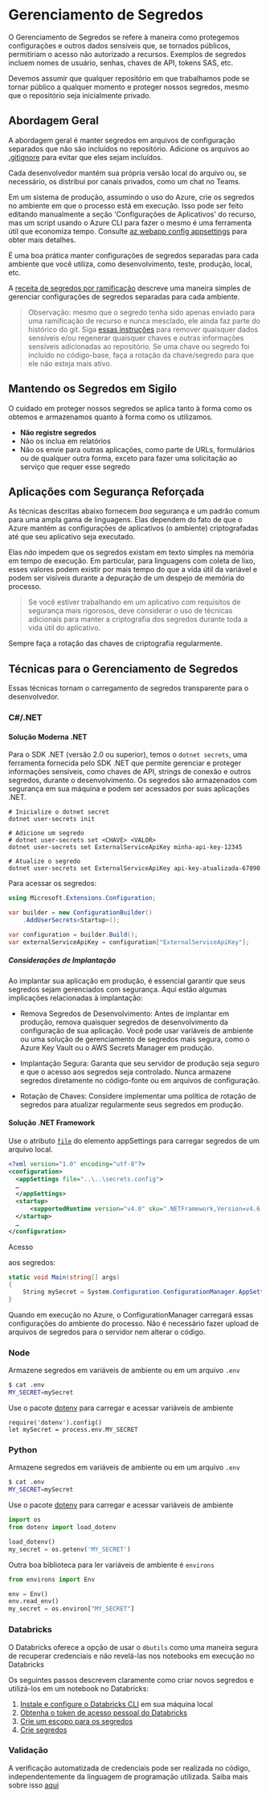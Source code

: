 # Gerenciamento de Segredos

O Gerenciamento de Segredos se refere à maneira como protegemos configurações e outros dados sensíveis que, se tornados públicos, permitiriam o acesso não autorizado a recursos. Exemplos de segredos incluem nomes de usuário, senhas, chaves de API, tokens SAS, etc.

Devemos assumir que qualquer repositório em que trabalhamos pode se tornar público a qualquer momento e proteger nossos segredos, mesmo que o repositório seja inicialmente privado.

## Abordagem Geral

A abordagem geral é manter segredos em arquivos de configuração separados que não são incluídos no repositório. Adicione os arquivos ao [.gitignore](https://git-scm.com/docs/gitignore) para evitar que eles sejam incluídos.

Cada desenvolvedor mantém sua própria versão local do arquivo ou, se necessário, os distribui por canais privados, como um chat no Teams.

Em um sistema de produção, assumindo o uso do Azure, crie os segredos no ambiente em que o processo está em execução. Isso pode ser feito editando manualmente a seção 'Configurações de Aplicativos' do recurso, mas um script usando o Azure CLI para fazer o mesmo é uma ferramenta útil que economiza tempo. Consulte [az webapp config appsettings](https://learn.microsoft.com/en-us/cli/azure/webapp/config/appsettings?view=azure-cli-latest) para obter mais detalhes.

É uma boa prática manter configurações de segredos separadas para cada ambiente que você utiliza, como desenvolvimento, teste, produção, local, etc.

A [receita de segredos por ramificação](./../azure-devops/secret-management-per-branch.md) descreve uma maneira simples de gerenciar configurações de segredos separadas para cada ambiente.

> Observação: mesmo que o segredo tenha sido apenas enviado para uma ramificação de recurso e nunca mesclado, ele ainda faz parte do histórico do git. Siga [essas instruções](https://help.github.com/en/github/authenticating-to-github/removing-sensitive-data-from-a-repository) para remover quaisquer dados sensíveis e/ou regenerar quaisquer chaves e outras informações sensíveis adicionadas ao repositório. Se uma chave ou segredo foi incluído no código-base, faça a rotação da chave/segredo para que ele não esteja mais ativo.

## Mantendo os Segredos em Sigilo

O cuidado em proteger nossos segredos se aplica tanto à forma como os obtemos e armazenamos quanto à forma como os utilizamos.

- **Não registre segredos**
- Não os inclua em relatórios
- Não os envie para outras aplicações, como parte de URLs, formulários ou de qualquer outra forma, exceto para fazer uma solicitação ao serviço que requer esse segredo

## Aplicações com Segurança Reforçada

As técnicas descritas abaixo fornecem *boa* segurança e um padrão comum para uma ampla gama de linguagens. Elas dependem do fato de que o Azure mantém as configurações de aplicativos (o ambiente) criptografadas até que seu aplicativo seja executado.

Elas *não* impedem que os segredos existam em texto simples na memória em tempo de execução. Em particular, para linguagens com coleta de lixo, esses valores podem existir por mais tempo do que a vida útil da variável e podem ser visíveis durante a depuração de um despejo de memória do processo.

> Se você estiver trabalhando em um aplicativo com requisitos de segurança mais rigorosos, deve considerar o uso de técnicas adicionais para manter a criptografia dos segredos durante toda a vida útil do aplicativo.

Sempre faça a rotação das chaves de criptografia regularmente.

## Técnicas para o Gerenciamento de Segredos

Essas técnicas tornam o carregamento de segredos transparente para o desenvolvedor.

### C#/.NET

#### Solução Moderna .NET

Para o SDK .NET (versão 2.0 ou superior), temos o `dotnet secrets`, uma ferramenta fornecida pelo SDK .NET que permite gerenciar e proteger informações sensíveis, como chaves de API, strings de conexão e outros segredos, durante o desenvolvimento. Os segredos são armazenados com segurança em sua máquina e podem ser acessados por suas aplicações .NET.

```shell
# Inicialize o dotnet secret 
dotnet user-secrets init

# Adicione um segredo
# dotnet user-secrets set <CHAVE> <VALOR>
dotnet user-secrets set ExternalServiceApiKey minha-api-key-12345

# Atualize o segredo
dotnet user-secrets set ExternalServiceApiKey api-key-atualizada-67890

```

Para acessar os segredos:

```csharp
using Microsoft.Extensions.Configuration;

var builder = new ConfigurationBuilder()
    .AddUserSecrets<Startup>();

var configuration = builder.Build();
var externalServiceApiKey = configuration["ExternalServiceApiKey"];

```

##### Considerações de Implantação

Ao implantar sua aplicação em produção, é essencial garantir que seus segredos sejam gerenciados com segurança. Aqui estão algumas implicações relacionadas à implantação:

- Remova Segredos de Desenvolvimento: Antes de implantar em produção, remova quaisquer segredos de desenvolvimento da configuração de sua aplicação. Você pode usar variáveis de ambiente ou uma solução de gerenciamento de segredos mais segura, como o Azure Key Vault ou o AWS Secrets Manager em produção.

- Implantação Segura: Garanta que seu servidor de produção seja seguro e que o acesso aos segredos seja controlado. Nunca armazene segredos diretamente no código-fonte ou em arquivos de configuração.

- Rotação de Chaves: Considere implementar uma política de rotação de segredos para atualizar regularmente seus segredos em produção.

#### Solução .NET Framework

Use o atributo [`file`](https://learn.microsoft.com/en-us/dotnet/framework/configure-apps/file-schema/appsettings/appsettings-element-for-configuration) do elemento appSettings para carregar segredos de um arquivo local.

```xml
<?xml version="1.0" encoding="utf-8"?>
<configuration>
  <appSettings file="..\..\secrets.config">
  …
  </appSettings>
  <startup>
      <supportedRuntime version="v4.0" sku=".NETFramework,Version=v4.6.1" />
  </startup>
  …
</configuration>
```

Acesso

 aos segredos:

```C#
static void Main(string[] args)
{
    String mySecret = System.Configuration.ConfigurationManager.AppSettings["mySecret"];
}
```

Quando em execução no Azure, o ConfigurationManager carregará essas configurações do ambiente do processo. Não é necessário fazer upload de arquivos de segredos para o servidor nem alterar o código.

### Node

Armazene segredos em variáveis de ambiente ou em um arquivo `.env`

```bash
$ cat .env
MY_SECRET=mySecret
```

Use o pacote [dotenv](https://www.npmjs.com/package/dotenv) para carregar e acessar variáveis de ambiente

```node
require('dotenv').config()
let mySecret = process.env.MY_SECRET
```

### Python

Armazene segredos em variáveis de ambiente ou em um arquivo `.env`

```bash
$ cat .env
MY_SECRET=mySecret
```

Use o pacote [dotenv](https://pypi.org/project/python-dotenv/) para carregar e acessar variáveis de ambiente

```Python
import os
from dotenv import load_dotenv

load_dotenv()
my_secret = os.getenv('MY_SECRET')
```

Outra boa biblioteca para ler variáveis de ambiente é `environs`

```Python
from environs import Env

env = Env()
env.read_env()
my_secret = os.environ["MY_SECRET"]
```

### Databricks

O Databricks oferece a opção de usar o `dbutils` como uma maneira segura de recuperar credenciais e não revelá-las nos notebooks em execução no Databricks

Os seguintes passos descrevem claramente como criar novos segredos e utilizá-los em um notebook no Databricks:

1. [Instale e configure o Databricks CLI](https://docs.databricks.com/user-guide/dev-tools/databricks-cli.html#set-up-the-cli) em sua máquina local
2. [Obtenha o token de acesso pessoal do Databricks](https://docs.databricks.com/api/latest/authentication.html#token-management)
3. [Crie um escopo para os segredos](https://learn.microsoft.com/azure/databricks/security/secrets/secret-scopes)
4. [Crie segredos](https://learn.microsoft.com/azure/databricks/security/secrets/)

### Validação

A verificação automatizada de credenciais pode ser realizada no código, independentemente da linguagem de programação utilizada. Saiba mais sobre isso [aqui](../../continuous-integration/dev-sec-ops/secret-management/credential_scanning.md)

